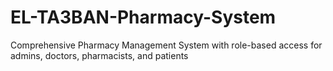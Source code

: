 # EL-TA3BAN-Pharmacy-System
Comprehensive Pharmacy Management System with role-based access for admins, doctors, pharmacists, and patients
